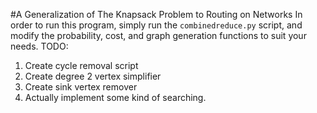 #A Generalization of The Knapsack Problem to Routing on Networks
In order to run this program, simply run the `combinedreduce.py` script, and modify the probability, cost, and graph generation functions to suit your needs.
TODO:
1. Create cycle removal script
2. Create degree 2 vertex simplifier
3. Create sink vertex remover
4. Actually implement some kind of searching.
